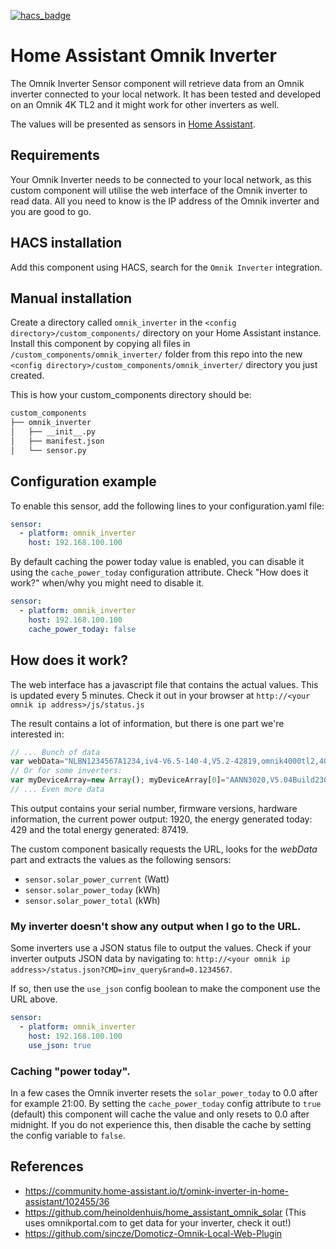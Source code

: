 [![hacs_badge](https://img.shields.io/badge/HACS-Default-orange.svg?style=for-the-badge)](https://github.com/custom-components/hacs)

# Home Assistant Omnik Inverter
The Omnik Inverter Sensor component will retrieve data from an Omnik inverter connected to your local network.
It has been tested and developed on an Omnik 4K TL2 and it might work for other inverters as well.

The values will be presented as sensors in [Home Assistant](https://home-assistant.io/).

## Requirements

Your Omnik Inverter needs to be connected to your local network, as this custom component will utilise the web interface of the Omnik inverter to read data. All you need to know is the IP address of the Omnik inverter and you are good to go.

## HACS installation

Add this component using HACS, search for the `Omnik Inverter` integration.

## Manual installation

Create a directory called `omnik_inverter` in the `<config directory>/custom_components/` directory on your Home Assistant instance.
Install this component by copying all files in `/custom_components/omnik_inverter/` folder from this repo into the new `<config directory>/custom_components/omnik_inverter/` directory you just created.

This is how your custom_components directory should be:
```bash
custom_components
├── omnik_inverter
│   ├── __init__.py
│   ├── manifest.json
│   └── sensor.py
```

## Configuration example

To enable this sensor, add the following lines to your configuration.yaml file:

``` YAML
sensor:
  - platform: omnik_inverter
    host: 192.168.100.100
```

By default caching the power today value is enabled, you can disable it using the `cache_power_today` configuration attribute. Check "How does it work?" when/why you might need to disable it.

``` YAML
sensor:
  - platform: omnik_inverter
    host: 192.168.100.100
    cache_power_today: false
```

## How does it work?

The web interface has a javascript file that contains the actual values. This is updated every 
5 minutes. Check it out in your browser at `http://<your omnik ip address>/js/status.js`

The result contains a lot of information, but there is one part we're interested in:
```js
// ... Bunch of data
var webData="NLBN1234567A1234,iv4-V6.5-140-4,V5.2-42819,omnik4000tl2,4000,1920,429,87419,,3,";
// Or for some inverters:
var myDeviceArray=new Array(); myDeviceArray[0]="AANN3020,V5.04Build230,V4.13Build253,Omnik3000tl,3000,1313,685,9429,,1,";
// ... Even more data
```

This output  contains your serial number, firmware versions, hardware information, the 
current power output: 1920, the energy generated today: 429 and the total energy generated: 87419.

The custom component basically requests the URL, looks for the _webData_ part and extracts the 
values as the following sensors:
- `sensor.solar_power_current` (Watt)
- `sensor.solar_power_today` (kWh)
- `sensor.solar_power_total` (kWh)

### My inverter doesn't show any output when I go to the URL.

Some inverters use a JSON status file to output the values. Check if your 
inverter outputs JSON data by navigating to: `http://<your omnik ip address>/status.json?CMD=inv_query&rand=0.1234567`.

If so, then use the `use_json` config boolean to make the component use the URL above.

``` YAML
sensor:
  - platform: omnik_inverter
    host: 192.168.100.100
    use_json: true
```

### Caching "power today".

In a few cases the Omnik inverter resets the `solar_power_today` to 0.0 after for example 21:00. By 
setting the `cache_power_today` config attribute to `true` (default) this component will cache the 
value and only resets to 0.0 after midnight. If you do not experience this, then disable the 
cache by setting the config variable to `false`.

## References

- https://community.home-assistant.io/t/omink-inverter-in-home-assistant/102455/36
- https://github.com/heinoldenhuis/home_assistant_omnik_solar (This uses omnikportal.com to get data for your inverter, check it out!)
- https://github.com/sincze/Domoticz-Omnik-Local-Web-Plugin
